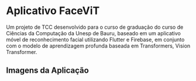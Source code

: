 # Aplicativo FaceViT

Um projeto de TCC desenvolvido para o curso de graduação do curso de Ciências da Computação da Unesp de Bauru, baseado em um aplicativo móvel de reconhecimento facial utilizando Flutter e Firebase, em conjunto com o modelo de aprendizagem profunda baseada em Transformers, Vision Transformer.

## Imagens da Aplicação

